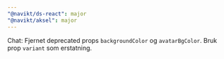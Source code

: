 ```yaml
---
"@navikt/ds-react": major
"@navikt/aksel": major
---
```


Chat: Fjernet deprecated props `backgroundColor` og `avatarBgColor`. Bruk prop `variant` som erstatning.
